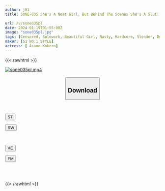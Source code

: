 ```yaml
---
author: j91
title: SONE-035 She's A Neat Girl, But Behind The Scenes She's A Slut! ? The First Date Where She Makes Him Erect No Matter Where He Is And Forcibly Fucks Him, Exposing His True Nature! ! Kokoro Asano

url: /v/sone035pl
date: 2024-01-19T01:55:00Z
image: "sone035pl.jpg"
tags: [Censored, Solowork, Beautiful Girl, Nasty, Hardcore, Slender, Documentary, Date	]
maker: [S1 NO.1 STYLE]
actress: [ Asano Kokoro]
---
```



{{< rawhtml >}}

<div class="video" data-videoid="OgmbwBLaqRTZPJ9">
    <a href="javascript:;">
        <img src="/v/sone035pl/sone035pl.jpg" width="WIDTH" height="HEIGHT" alt="sone035pl.mp4" loading="lazy">
    </a>
</div>

<script type="text/javascript" src="https://j91.asia/asset/on-demand-st.js"></script>

<br>
  <link rel="stylesheet" href="https://j91.asia/asset/bs5.css">
  
  <center>
  <button class="btn btn-primary" type="button" data-bs-toggle="collapse" data-bs-target=".multi-collapse" aria-expanded="false" aria-controls="multiCollapseExample1 multiCollapseExample2"><h2>Download</h2></button></center>
</p>
<div class="row">
  <div class="col">
    <div class="collapse multi-collapse" id="multiCollapseExample1">
      <div class="card card-body">
	      	      <br>
<div class="buttons">  
<p><a href="https://streamtape.to/v/OgmbwBLaqRTZPJ9" target="_blank"><button class="btn-hover color-3"><i class="fa fa-download"></i> ST</button></a></p>
<p><a href="https://flaswish.com/aott8nack0yu" target="_blank"><button class="btn-hover color-2"><i class="fa fa-download"></i> SW</button></a></p></div>
    </div>
  </div>
</div>
  <div class="col">
    <div class="collapse multi-collapse" id="multiCollapseExample2">
      <div class="card card-body">
	      <br>
<div class="buttons">
<p><a href="javascript:;" target="_blank"><button class="btn-hover color-9"><i class="fa fa-download"></i> VE</button></a></p>
<p><a href="javascript:;" target="_blank"><button class="btn-hover color-8"><i class="fa fa-download"></i> FM</button></a></p></div>
<br><br>
      </div>
    </div>
  </div>
</div>

{{< /rawhtml >}}